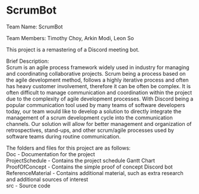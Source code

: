 # ScrumBot

Team Name: ScrumBot

Team Members: Timothy Choy, Arkin Modi, Leon So

This project is a remastering of a Discord meeting bot.

Brief Description: \
Scrum is an agile process framework widely used in industry for managing and coordinating collaborative projects. Scrum being a process based on the agile development method, follows a highly iterative process and often has heavy customer involvement, therefore it can be often be complex. It is often difficult to manage communication and coordination within the project due to the complexity of agile development processes. With Discord being a popular communication tool used by many teams of software developers today, our team would like to develop a solution to directly integrate the management of a scrum development cycle into the communication channels. Our solution will allow for better management and organization of retrospectives, stand-ups, and other scrum/agile processes used by software teams during routine communication.

The folders and files for this project are as follows: \
Doc - Documentation for the project \
ProjectSchedule - Contains the project schedule Gantt Chart \
ProofOfConcept - Contains the simple proof of concept Discord bot \
ReferenceMaterial - Contains additional material, such as extra research and additional sources of interest \
src - Source code


